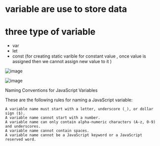 #  variable are use to store data 
# three type of variable
* var
* let 
* const (for creating static varible for constant value , once value is assigned then we cannot assign new value to it )

![image](https://user-images.githubusercontent.com/44174633/183290149-da16ac05-7d4e-4f07-b0ce-07686746572f.png)

![image](https://user-images.githubusercontent.com/44174633/183290192-4cbbe786-92a7-496c-9d68-4a3f748032fa.png)


Naming Conventions for JavaScript Variables

These are the following rules for naming a JavaScript variable:

    A variable name must start with a letter, underscore (_), or dollar sign ($).
    A variable name cannot start with a number.
    A variable name can only contain alpha-numeric characters (A-z, 0-9) and underscores.
    A variable name cannot contain spaces.
    A variable name cannot be a JavaScript keyword or a JavaScript reserved word.
